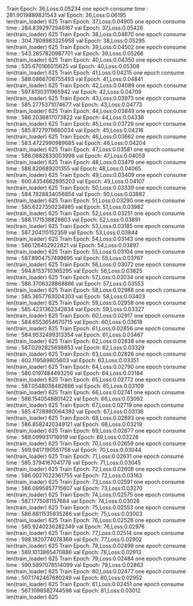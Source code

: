 Train Epoch: 36,Loss:0.05234
one epoch consume time : 281.9019889831543
  val Epoch: 36,Loss:0.06195 	
len(train_loader) 625
Train Epoch: 37,Loss:0.04905
one epoch consume time : 284.8392972946167
  val Epoch: 37,Loss:0.05426 	
len(train_loader) 625
Train Epoch: 38,Loss:0.04670
one epoch consume time : 304.7808983325958
  val Epoch: 38,Loss:0.05295 	
len(train_loader) 625
Train Epoch: 39,Loss:0.04502
one epoch consume time : 543.2857820987701
  val Epoch: 39,Loss:0.05266 	
len(train_loader) 625
Train Epoch: 40,Loss:0.04350
one epoch consume time : 535.670166015625
  val Epoch: 40,Loss:0.05308 	
len(train_loader) 625
Train Epoch: 41,Loss:0.04215
one epoch consume time : 588.0866708755493
  val Epoch: 41,Loss:0.04841 	
len(train_loader) 625
Train Epoch: 42,Loss:0.04089
one epoch consume time : 597.8130311965942
  val Epoch: 42,Loss:0.04709 	
len(train_loader) 625
Train Epoch: 43,Loss:0.03973
one epoch consume time : 585.2775371074677
  val Epoch: 43,Loss:0.04773 	
len(train_loader) 625
Train Epoch: 44,Loss:0.03849
one epoch consume time : 586.2036817073822
  val Epoch: 44,Loss:0.04336 	
len(train_loader) 625
Train Epoch: 45,Loss:0.03729
one epoch consume time : 585.8727979660034
  val Epoch: 45,Loss:0.04216 	
len(train_loader) 625
Train Epoch: 46,Loss:0.03662
one epoch consume time : 583.4722990989685
  val Epoch: 46,Loss:0.04204 	
len(train_loader) 625
Train Epoch: 47,Loss:0.03581
one epoch consume time : 586.0882833003998
  val Epoch: 47,Loss:0.04059 	
len(train_loader) 625
Train Epoch: 48,Loss:0.03479
one epoch consume time : 588.820689201355
  val Epoch: 48,Loss:0.04065 	
len(train_loader) 625
Train Epoch: 49,Loss:0.03409
one epoch consume time : 600.4354662895203
  val Epoch: 49,Loss:0.04107 	
len(train_loader) 625
Train Epoch: 50,Loss:0.03339
one epoch consume time : 584.7828834056854
  val Epoch: 50,Loss:0.03882 	
len(train_loader) 625
Train Epoch: 51,Loss:0.03290
one epoch consume time : 585.6227350234985
  val Epoch: 51,Loss:0.03982 	
len(train_loader) 625
Train Epoch: 52,Loss:0.03251
one epoch consume time : 588.1171538829803
  val Epoch: 52,Loss:0.03891 	
len(train_loader) 625
Train Epoch: 53,Loss:0.03185
one epoch consume time : 587.204115152359
  val Epoch: 53,Loss:0.03844 	
len(train_loader) 625
Train Epoch: 54,Loss:0.03143
one epoch consume time : 586.126452922821
  val Epoch: 54,Loss:0.03897 	
len(train_loader) 625
Train Epoch: 55,Loss:0.03104
one epoch consume time : 587.8904757499695
  val Epoch: 55,Loss:0.03767 	
len(train_loader) 625
Train Epoch: 56,Loss:0.03072
one epoch consume time : 594.8153710365295
  val Epoch: 56,Loss:0.03825 	
len(train_loader) 625
Train Epoch: 57,Loss:0.03034
one epoch consume time : 586.3706328868866
  val Epoch: 57,Loss:0.03553 	
len(train_loader) 625
Train Epoch: 58,Loss:0.02988
one epoch consume time : 585.3657763004303
  val Epoch: 58,Loss:0.03403 	
len(train_loader) 625
Train Epoch: 59,Loss:0.02958
one epoch consume time : 585.4231362342834
  val Epoch: 59,Loss:0.03327 	
len(train_loader) 625
Train Epoch: 60,Loss:0.02917
one epoch consume time : 584.6553654670715
  val Epoch: 60,Loss:0.03618 	
len(train_loader) 625
Train Epoch: 61,Loss:0.02856
one epoch consume time : 584.9532499313354
  val Epoch: 61,Loss:0.03467 	
len(train_loader) 625
Train Epoch: 62,Loss:0.02838
one epoch consume time : 587.0292825698853
  val Epoch: 62,Loss:0.03329 	
len(train_loader) 625
Train Epoch: 63,Loss:0.02826
one epoch consume time : 602.119589805603
  val Epoch: 63,Loss:0.03351 	
len(train_loader) 625
Train Epoch: 64,Loss:0.02790
one epoch consume time : 586.0197484493256
  val Epoch: 64,Loss:0.03184 	
len(train_loader) 625
Train Epoch: 65,Loss:0.02772
one epoch consume time : 587.0548038482666
  val Epoch: 65,Loss:0.03109 	
len(train_loader) 625
Train Epoch: 66,Loss:0.02741
one epoch consume time : 586.1540548801422
  val Epoch: 66,Loss:0.03092 	
len(train_loader) 625
Train Epoch: 67,Loss:0.02719
one epoch consume time : 585.4728980064392
  val Epoch: 67,Loss:0.03136 	
len(train_loader) 625
Train Epoch: 68,Loss:0.02693
one epoch consume time : 586.8582420349121
  val Epoch: 68,Loss:0.03219 	
len(train_loader) 625
Train Epoch: 69,Loss:0.02677
one epoch consume time : 588.099931716919
  val Epoch: 69,Loss:0.03226 	
len(train_loader) 625
Train Epoch: 70,Loss:0.02659
one epoch consume time : 599.9417190551758
  val Epoch: 70,Loss:0.03044 	
len(train_loader) 625
Train Epoch: 71,Loss:0.02631
one epoch consume time : 585.3794167041779
  val Epoch: 71,Loss:0.03045 	
len(train_loader) 625
Train Epoch: 72,Loss:0.02608
one epoch consume time : 586.0027022361755
  val Epoch: 72,Loss:0.03163 	
len(train_loader) 625
Train Epoch: 73,Loss:0.02591
one epoch consume time : 586.0995857715607
  val Epoch: 73,Loss:0.03270 	
len(train_loader) 625
Train Epoch: 74,Loss:0.02575
one epoch consume time : 587.1775081157684
  val Epoch: 74,Loss:0.03026 	
len(train_loader) 625
Train Epoch: 75,Loss:0.02553
one epoch consume time : 586.8811535835266
  val Epoch: 75,Loss:0.03003 	
len(train_loader) 625
Train Epoch: 76,Loss:0.02528
one epoch consume time : 585.9240236282349
  val Epoch: 76,Loss:0.02976 	
len(train_loader) 625
Train Epoch: 77,Loss:0.02514
one epoch consume time : 598.1820774078369
  val Epoch: 77,Loss:0.02902 	
len(train_loader) 625
Train Epoch: 78,Loss:0.02499
one epoch consume time : 589.1013865470886
  val Epoch: 78,Loss:0.02913 	
len(train_loader) 625
Train Epoch: 79,Loss:0.02484
one epoch consume time : 590.5897078514099
  val Epoch: 79,Loss:0.02863 	
len(train_loader) 625
Train Epoch: 80,Loss:0.02477
one epoch consume time : 507.1742467880249
  val Epoch: 80,Loss:0.02952 	
len(train_loader) 625
Train Epoch: 81,Loss:0.02451
one epoch consume time : 567.1098582744598
  val Epoch: 81,Loss:0.03012 	
len(train_loader) 625
